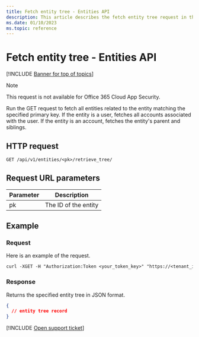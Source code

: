 ```yaml
---
title: Fetch entity tree - Entities API
description: This article describes the fetch entity tree request in the Defender for Cloud Apps Entities API.
ms.date: 01/10/2023
ms.topic: reference
---
```

# Fetch entity tree - Entities API

[!INCLUDE [Banner for top of topics](includes/banner.md)]

> [!NOTE]
> This request is not available for Office 365 Cloud App Security.

Run the GET request to fetch all entities related to the entity matching the specified primary key. If the entity is a user, fetches all accounts associated with the user. If the entity is an account, fetches the entity's parent and siblings.

## HTTP request

```rest
GET /api/v1/entities/<pk>/retrieve_tree/
```

## Request URL parameters

| Parameter | Description |
| --- | --- |
| pk | The ID of the entity |

## Example

### Request

Here is an example of the request.

```rest
curl -XGET -H "Authorization:Token <your_token_key>" "https://<tenant_id>.<tenant_region>.contoso.com/api/v1/entities/<pk>/retrieve_tree/"
```

### Response

Returns the specified entity tree in JSON format.

```json
{
  // entity tree record
}
```

[!INCLUDE [Open support ticket](includes/support.md)]
